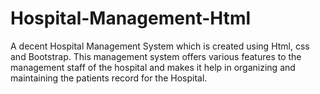 # Hospital-Management-Html
A decent Hospital Management System which is created using Html, css and Bootstrap.
This management system offers various features to the management staff of the hospital and makes it help in organizing and maintaining the patients record for the Hospital.
